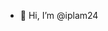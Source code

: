 - 👋 Hi, I’m @iplam24

<!---
iplam24/iplam24 is a ✨ special ✨ repository because its `README.md` (this file) appears on your GitHub profile.
You can click the Preview link to take a look at your changes.
--->

